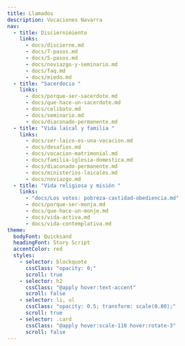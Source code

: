 ```yaml
---
title: Llamados
description: Vocaciones Navarra
nav:
  - title: Disciernimiento
    links:
      - docs/discierne.md
      - docs/7-pasos.md
      - docs/5-pasos.md
      - docs/noviazgo-y-seminario.md
      - docs/faq.md
      - docs/miedo.md
  - title: "Sacerdocio "
    links:
      - docs/porque-ser-sacerdote.md
      - docs/que-hace-un-sacerdote.md
      - docs/celibato.md
      - docs/seminario.md
      - docs/diaconado-permanente.md
  - title: "Vida laical y familia "
    links:
      - docs/ser-laico-es-una-vocacion.md
      - docs/desafios.md
      - docs/vocacion-matrimonial.md
      - docs/familia-iglesia-domestica.md
      - docs/diaconado-permanente.md
      - docs/ministerios-laicales.md
      - docs/noviazgo.md
  - title: "Vida religiosa y misión "
    links:
      - "docs/Los votos: pobreza-castidad-obediencia.md"
      - docs/porque-ser-monja.md
      - docs/que-hace-un-monje.md
      - docs/vida-activa.md
      - docs/vida-contemplativa.md
theme:
  bodyFont: Quicksand
  headingFont: Story Script
  accentColor: red
  styles:
    - selector: blockquote
      cssClass: "opacity: 0;"
      scroll: true
    - selector: h2
      cssClass: "@apply hover:text-accent"
      scroll: false
    - selector: li, ul
      cssClass: "opacity: 0.5; transform: scale(0.80);"
      scroll: true
    - selector: .card
      cssClass: "@apply hover:scale-110 hover:rotate-3"
      scroll: false
---
```

